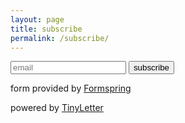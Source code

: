 ```yaml
---
layout: page
title: subscribe
permalink: /subscribe/
---
```


 <form style="text-align:left;" action="https://tinyletter.com/likemagic" method="post" target="_blank">

  <input type="email" name="email" placeholder="email" required>
  <input type="submit" value="subscribe"/>

  </form>

<aside class="share">
  <p>form provided by <a href="https://github.com/formspree/formspree" target="_blank">Formspring</a></p>
  <p>powered by <a href="https://tinyletter.com/" target="_blank">TinyLetter</a></p>
</aside>

